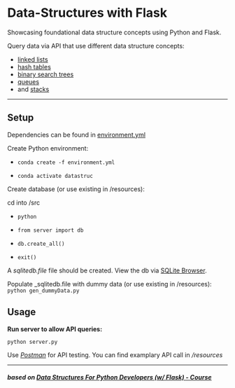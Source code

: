 # Data-Structures with Flask

Showcasing foundational data structure concepts using Python and Flask.

Query data via API that use different data structure concepts:

* [linked lists](./src/structures/linked_list.py)
* [hash tables](./src/structures/hash_table.py)
* [binary search trees](./src/structures/binary_search_tree.py)
* [queues](./src/structures/queue.py)
* and [stacks](./src/structures/stack.py)

---

## Setup

Dependencies can be found in [environment.yml](environment.yml)

Create Python environment:

* `conda create -f environment.yml`

* `conda activate datastruc`

Create database (or use existing in /resources):

cd into /src

* `python`

* `from server import db`

* `db.create_all()`

* `exit()`

A _sqlitedb.file_ file should be created. View the db via [SQLite Browser](https://sqlitebrowser.org/dl/).

Populate _sqlitedb.file with dummy data (or use existing in /resources): `python gen_dummyData.py`

## Usage

**Run server to allow API queries:**

`python server.py`

Use _[Postman](https://www.postman.com/)_ for API testing. You can find examplary API call in _/resources_

---

##### _based on [Data Structures For Python Developers (w/ Flask) - Course](https://youtu.be/74NW-84BqbA)_